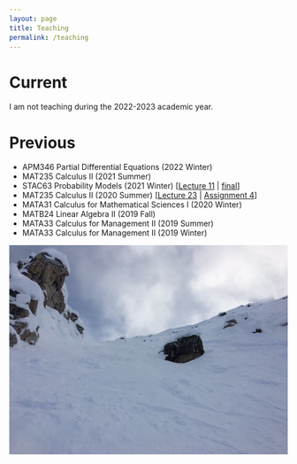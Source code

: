 ```yaml
---
layout: page
title: Teaching
permalink: /teaching
---
```


Current
======
I am not teaching during the 2022-2023 academic year.

Previous
======
  - APM346 Partial Differential Equations (2022 Winter)
  - MAT235 Calculus II (2021 Summer)
  - STAC63 Probability Models (2021 Winter) \[[Lecture 11](https://mymedia.library.utoronto.ca/play/b3a9414b831b34b3c0fdeff44c791fb9) \| [final](/assets/C63-final.pdf)\]
  - MAT235 Calculus II (2020 Summer) \[[Lecture 23](https://mymedia.library.utoronto.ca/play/0e62e29654335560a755ad46df70ead4) \| [Assignment 4](/assets/235-A4.pdf)\]
  - MATA31 Calculus for Mathematical Sciences I (2020 Winter)
  - MATB24 Linear Algebra II (2019 Fall)
  - MATA33 Calculus for Management II (2019 Summer)
  - MATA33 Calculus for Management II (2019 Winter)
  
![](assets/img/KHMR_Whitewall.jpg)
